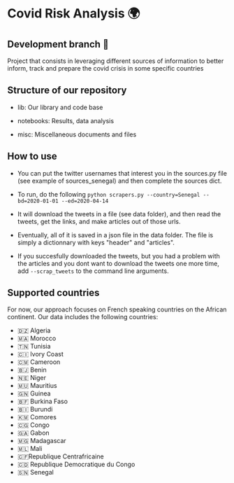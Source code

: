 # Covid Risk Analysis :earth_africa:
## Development branch :hammer:

Project that consists in leveraging different sources of information to better inform, track and prepare the covid crisis in some specific countries
## Structure of our repository
  - lib: Our library and code base
  
  - notebooks: Results, data analysis
  
  - misc: Miscellaneous documents and files
## How to use
- You can put the twitter usernames that interest you in the sources.py file (see example of sources_senegal) and then complete the sources dict.


- To run, do the following ```python scrapers.py --country=Senegal --bd=2020-01-01 --ed=2020-04-14 ```
- It will download the tweets in a file (see data folder), and then read the tweets, get the links, and make articles out of those urls.
- Eventually, all of it is saved in a json file in the data folder. The file is simply a dictionnary with keys "header" and "articles".
- If you succesfully downloaded the tweets, but you had a problem with the articles and you dont want to download the tweets one more time, add ```--scrap_tweets``` to the command line arguments. 
 
## Supported countries
For now, our approach focuses on French speaking countries on the African continent.
Our data includes the following countries:
- 🇩🇿 Algeria 
- 🇲🇦 Morocco 
- 🇹🇳 Tunisia
- 🇨🇮 Ivory Coast
- 🇨🇲 Cameroon
- 🇧🇯 Benin
- 🇳🇪 Niger
- 🇲🇺 Mauritius
- 🇬🇳 Guinea
- 🇧🇫 Burkina Faso   
- :burundi: Burundi 
- :comoros: Comores 
- 🇨🇬 Congo 
- :gabon: Gabon 
- :madagascar: Madagascar 
- :mali: Mali 
- 🇨🇫Republique Centrafricaine
- 🇨🇩 Republique Democratique du Congo 
- :senegal: Senegal 








